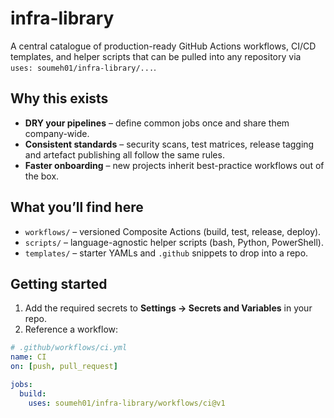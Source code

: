 # infra-library

A central catalogue of production-ready GitHub Actions workflows, CI/CD
templates, and helper scripts that can be pulled into any repository via
`uses: soumeh01/infra-library/...`.

## Why this exists

* **DRY your pipelines** – define common jobs once and share them company-wide.
* **Consistent standards** – security scans, test matrices, release tagging and
  artefact publishing all follow the same rules.
* **Faster onboarding** – new projects inherit best-practice workflows out of
  the box.

## What you’ll find here

* `workflows/`   – versioned Composite Actions (build, test, release, deploy).  
* `scripts/`     – language-agnostic helper scripts (bash, Python, PowerShell).  
* `templates/`   – starter YAMLs and `.github` snippets to drop into a repo.  

## Getting started

1. Add the required secrets to **Settings → Secrets and Variables** in your repo.
2. Reference a workflow:

```yaml
# .github/workflows/ci.yml
name: CI
on: [push, pull_request]

jobs:
  build:
    uses: soumeh01/infra-library/workflows/ci@v1
